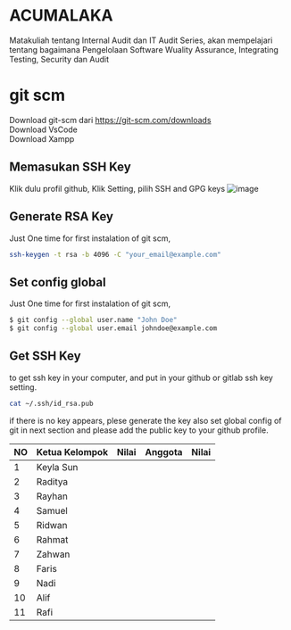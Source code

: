 # ACUMALAKA
Matakuliah tentang Internal Audit dan IT Audit Series, akan mempelajari tentang bagaimana Pengelolaan Software Wuality Assurance, Integrating Testing, Security dan Audit


# git scm
Download git-scm dari https://git-scm.com/downloads <br>
Download VsCode <br>
Download Xampp

## Memasukan SSH Key
Klik dulu profil github, Klik Setting, pilih SSH and GPG keys
![image](https://github.com/user-attachments/assets/52c63cba-3aa9-4d14-86fb-2ec20e8bfdbd)


## Generate RSA Key
Just One time for first instalation of git scm, 
```sh
ssh-keygen -t rsa -b 4096 -C "your_email@example.com"
```

## Set config global
Just One time for first instalation of git scm, 

```sh
$ git config --global user.name "John Doe"
$ git config --global user.email johndoe@example.com
```
## Get SSH Key 
to get ssh key in your computer, and put in your github or gitlab ssh key setting.

```sh
cat ~/.ssh/id_rsa.pub
```
if there is no key appears, plese generate the key also set global config of git in next section and please add the public key to your github profile.



| NO | Ketua Kelompok | Nilai | Anggota |Nilai | 
| -------- | -------- | -------- | -------- |-------- |
| 1 | Keyla Sun |  |  |  | 
| 2 | Raditya |  |  |  | 
| 3 | Rayhan |  |  |  |  
| 4 | Samuel |  |  |  | 
| 5 | Ridwan |  |  |  | 
| 6 | Rahmat |  |  |  |  
| 7 | Zahwan |  |  |  | 
| 8 | Faris |  |  |  |  
| 9 | Nadi |  |  |  |  
| 10 | Alif |  |  |  |  
| 11 | Rafi |  |  |  | 

